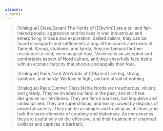 ```yaml
---
aliases:
- Nords
---
```

>[!dialogue] Class;Savant
>The Nords of [[Skyrim]] are a tall and fair-haired people, aggressive and fearless in war, industrious and enterprising in trade and exploration. Skilled sailors, they can be found in seaports and settlements along all the coasts and rivers of Tamriel. Strong, stubborn, and hardy, they are famous for their resistance to cold, even magical frost. Violence is an accepted and comfortable aspect of Nord culture, and they cheerfully face battle with an ecstatic ferocity that shocks and appalls their foes.

>[!dialogue] Race;Nord
>We Nords of [[Skyrim]] are big, strong, stubborn, and hardy. We love to fight, and are afraid of nothing.

>[!dialogue] Race;Dunmer Class;Noble
>Nords are treacherous, violent, and greedy. They've invaded our land in the past, and still have designs on our territories. They are fierce warriors, but impulsive and undisciplined. They are superstitious, and easily cowed by displays of powerful sorcery. They can be as simple and trusting as children, and lack the basic elements of courtesy and diplomacy. As mercenaries, they are useful only on the offensive, and their treatment of unarmed civilians and captives is barbaric.